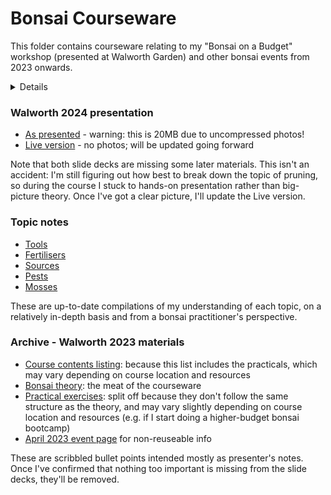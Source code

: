 # Bonsai Courseware

This folder contains courseware relating to my "Bonsai on a Budget" workshop (presented at Walworth Garden) and other bonsai events from 2023 onwards.

<details>

## Meta - hide/remove before sharing

### Forward planning

I would very much like to produce a re-useable resource here, rather than yet another pile of personal notes.  Ideally the end-game would be to put together a reasonably comprehensive resource, a la Wikibooks, at least for the basics.  (Alternatively, there's a pay-what-you-want site for technical books... which I've forgotten the URL of.  D'oh.)

Relatedly, I will probably end up licensing this under [CC-BY](https://choosealicense.com/licenses/cc-by-4.0/) or similar... but I can't commit to that yet because the repository may temporarily include more stringently-licensed files (e.g. scanned images from books used as placeholders) until I can replace them with my own content.  In the meantime, please drop me a line if you would like to reuse anything; it is almost certain that I'll say yes.

...As of 2024, I've surrendered to the need to produce a pretty Powerpoint deck in addition to any long-form writing.  The desire to bookify this remains, but it does make it easier to keep track of the big picture.  The below to-do list has not yet been updated.

### To do
+ Finish first draft of outline
+ Identify most critical areas for course
+ Flesh out into training deck/notes + presenter's notes
	- Make sure headings are aligned with summary
+ Make bounty board of: tree photos/drawings; diagrams; tabular info
	- Or stub in fake diagrams and use the issue tracker?

#### Bounty board

Diagrams
+ Bonsai lifecycle
+ Common species identification:
	- outdoor bonsai
	- indoor bonsai
	- world map with climate bands and common tree origin markers?
	- London self-seeded trees
	- London weeds
	- London pests (and non-pests)
+ Bonsai history timeline and/or map
+ Bonsai style diagrams (source from e.g. wikimedia commons?)
+ Tree science 101:
	- enablers of growth
	- limiters of growth
	- types of growth
+ Proportion and area of effect for each nutrient
+ Causes of death:
	- my first bonsai
	- year 1 enthusiast
	- experienced practitioner
+ Climate change 101 (for bonsai specialists):
	- rising GST
	- shifting climate bands
	- London-specific results: see [UKCP](https://www.metoffice.gov.uk/research/approach/collaboration/ukcp/index)
+ Wild vs potted tree roots (?)
+ Standard pot layout (wire, mesh, soil, tree, sphag)
+ Wiring patterns (from base; two-branch; fork)
+ Pruning guide
+ Example "tree plans" - original tree pic + diagram + final tree pick

Photos
+ Alex's wall o' bonsai
+ Japanese, Chinese and Nonsai groups of styles

Technical appendices
+ Care sheet - DONE!
+ Detailed task guidance
	- re-potting
	- wiring
+ Table of low-budget substitutes

</details>

### Walworth 2024 presentation
+ [As presented](https://github.com/AlexLabram/Bonsai/raw/main/Courseware/Bonsai%20On%20A%20Budget%20%282024-04%29.pptx) - warning: this is 20MB due to uncompressed photos!
+ [Live version](https://github.com/AlexLabram/Bonsai/raw/main/Courseware/Bonsai%20On%20A%20Budget%20%28running%29.pptx) - no photos; will be updated going forward

Note that both slide decks are missing some later materials.  This isn't an accident: I'm still figuring out how best to break down the topic of pruning, so during the course I stuck to hands-on presentation rather than big-picture theory.  Once I've got a clear picture, I'll update the Live version.

### Topic notes
+ [Tools](https://github.com/AlexLabram/Bonsai/raw/main/Courseware/Bonsai%20Tools.docx)
+ [Fertilisers](https://github.com/AlexLabram/Bonsai/raw/main/Courseware/Bonsai%20Fertilisers.docx)
+ [Sources](https://github.com/AlexLabram/Bonsai/raw/main/Courseware/Bonsai%20Sources.docx)
+ [Pests](https://github.com/AlexLabram/Bonsai/raw/main/Courseware/Bonsai%20Pests.docx)
+ [Mosses](https://github.com/AlexLabram/Bonsai/raw/main/Courseware/Bonsai%20Mosses.docx)

These are up-to-date compilations of my understanding of each topic, on a relatively in-depth basis and from a bonsai practitioner's perspective.

### Archive - Walworth 2023 materials
+ [Course contents listing](IntroContents.md): because this list includes the practicals, which may vary depending on course location and resources
+ [Bonsai theory](TheoryMain.md): the meat of the courseware
+ [Practical exercises](IntroPracticals.md): split off because they don't follow the same structure as the theory, and may vary slightly depending on course location and resources (e.g. if I start doing a higher-budget bonsai bootcamp)
+ [April 2023 event page](2023-04_WGIntro.md) for non-reuseable info

These are scribbled bullet points intended mostly as presenter's notes. Once I've confirmed that nothing too important is missing from the slide decks, they'll be removed.
